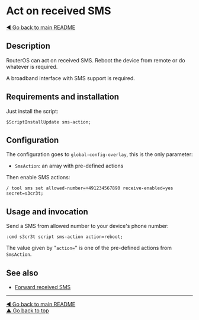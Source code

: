 Act on received SMS
===================

[◀ Go back to main README](../README.md)

Description
-----------

RouterOS can act on received SMS. Reboot the device from remote or do
whatever is required.

A broadband interface with SMS support is required.

Requirements and installation
-----------------------------

Just install the script:

    $ScriptInstallUpdate sms-action;

Configuration
-------------

The configuration goes to `global-config-overlay`, this is the only parameter:

* `SmsAction`: an array with pre-defined actions

Then enable SMS actions:

    / tool sms set allowed-number=+491234567890 receive-enabled=yes secret=s3cr3t;

Usage and invocation
--------------------

Send a SMS from allowed number to your device's phone number:

    :cmd s3cr3t script sms-action action=reboot;

The value given by "`action=`" is one of the pre-defined actions from
`SmsAction`.

See also
--------

* [Forward received SMS](sms-forward.md)

---
[◀ Go back to main README](../README.md)  
[▲ Go back to top](#top)
